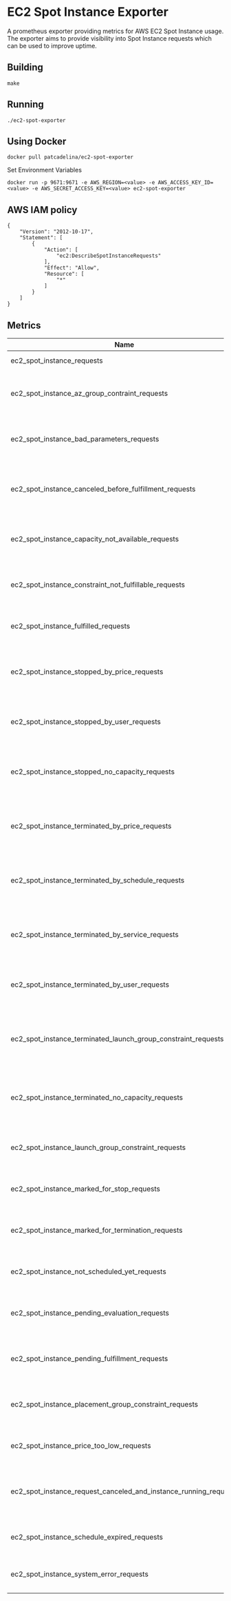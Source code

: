 # EC2 Spot Instance Exporter
A prometheus exporter providing metrics for AWS EC2 Spot Instance usage. The exporter aims to provide visibility into Spot Instance requests which can be used to improve uptime.

## Building
```
make
```
## Running
```
./ec2-spot-exporter
```
## Using Docker
```
docker pull patcadelina/ec2-spot-exporter
```
Set Environment Variables
```
docker run -p 9671:9671 -e AWS_REGION=<value> -e AWS_ACCESS_KEY_ID=<value> -e AWS_SECRET_ACCESS_KEY=<value> ec2-spot-exporter
```

## AWS IAM policy

```
{
    "Version": "2012-10-17",
    "Statement": [
        {
            "Action": [
                "ec2:DescribeSpotInstanceRequests"
            ],
            "Effect": "Allow",
            "Resource": [
                "*"
            ]
        }
    ]
}
```

## Metrics
| Name | Description |
| ---- | ---- |
| ec2_spot_instance_requests | Spot instance requests count |
| ec2_spot_instance_az_group_contraint_requests | Spot instance requests with az-group-constraint status count |
| ec2_spot_instance_bad_parameters_requests | Spot instance requests with az-group-constraint status count |
| ec2_spot_instance_canceled_before_fulfillment_requests | Spot instance requests with canceled-before-fulfillment status count |
| ec2_spot_instance_capacity_not_available_requests | Spot instance requests with capacity-not-available status count |
| ec2_spot_instance_constraint_not_fulfillable_requests | Spot instance requests with constraint-not-fulfillable status count |
| ec2_spot_instance_fulfilled_requests | Spot instance requests with fulfilled status count |
| ec2_spot_instance_stopped_by_price_requests | Spot instance requests with instance-stopped-by-price status count |
| ec2_spot_instance_stopped_by_user_requests | Spot instance requests with instance-stopped-by-user status count |
| ec2_spot_instance_stopped_no_capacity_requests | Spot instance requests with instance-stopped-no-capacity status count |
| ec2_spot_instance_terminated_by_price_requests | Spot instance requests with instance-terminated-by-price status count |
| ec2_spot_instance_terminated_by_schedule_requests | Spot instance requests with instance-terminated-by-schedule status count |
| ec2_spot_instance_terminated_by_service_requests | Spot instance requests with instance-terminated-by-service status count |
| ec2_spot_instance_terminated_by_user_requests | Spot instance requests with instance-terminated-by-user status count |
| ec2_spot_instance_terminated_launch_group_constraint_requests | Spot instance requests with instance-terminated-launch-group-constraint status count |
| ec2_spot_instance_terminated_no_capacity_requests | Spot instance requests with instance-terminated-no-capacity status count |
| ec2_spot_instance_launch_group_constraint_requests | Spot instance requests with launch-group-constraint status count |
| ec2_spot_instance_marked_for_stop_requests | Spot instance requests with marked-for-stop status count |
| ec2_spot_instance_marked_for_termination_requests | Spot instance requests with marked-for-termination status count |
| ec2_spot_instance_not_scheduled_yet_requests | Spot instance requests with not-scheduled-yet status count |
| ec2_spot_instance_pending_evaluation_requests | Spot instance requests with pending-evaluation status count |
| ec2_spot_instance_pending_fulfillment_requests | Spot instance requests with pending-fulfillment status count |
| ec2_spot_instance_placement_group_constraint_requests | Spot instance requests with placement-group-constraint status count |
| ec2_spot_instance_price_too_low_requests | Spot instance requests with price-too-low status count |
| ec2_spot_instance_request_canceled_and_instance_running_requests | Spot instance requests with request-canceled-and-instance-running status count |
| ec2_spot_instance_schedule_expired_requests | Spot instance requests with schedule_expired status count |
| ec2_spot_instance_system_error_requests | Spot instance requests with system-error status count |

